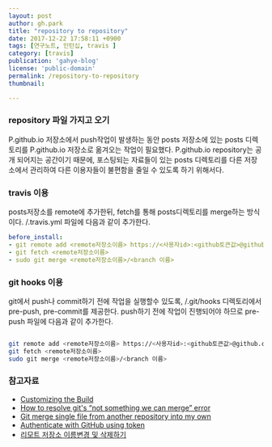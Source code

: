 ```yaml
---
layout: post
author: gh.park
title: "repository to repository"
date: 2017-12-22 17:58:11 +0900
tags: [연구노트, 인턴십, travis ]
category: [travis]
publication: 'gahye-blog'
license: 'public-domain'
permalink: /repository-to-repository
thumbnail:

---
```


###  repository 파일 가지고 오기

P.github.io 저장소에서 push작업이 발생하는 동안 posts 저장소에 있는 posts 디렉토리를  P.github.io 저장소로 옮겨오는 작업이 필요했다.
P.github.io repository는 공개 되어지는 공간이기 때문에, 포스팅되는 자료들이 있는 posts 디렉토리를 다른 저장소에서 관리하여 다른 이용자들이 불편함을 줄일 수 있도록 하기 위해서다.


### travis 이용
posts저장소를 remote에 추가한뒤, fetch를 통해 posts디렉토리를 merge하는 방식이다.
/.travis.yml 파일에 다음과 같이 추가한다.

```yml
before_install:
- git remote add <remote저장소이름> https://<사용자id>:<github토큰값>@github.com/<posts 저장소>.git
- git fetch <remote저장소이름>
- sudo git merge <remote저장소이름>/<branch 이름>

```

### git hooks 이용
git에서 push나 commit하기 전에 작업을 실행할수 있도록, /.git/hooks 디렉토리에서 pre-push, pre-commit를 제공한다. push하기 전에 작업이 진행되어야 하므로 pre-push 파일에 다음과 같이 추가한다.


```sh

git remote add <remote저장소이름> https://<사용자id>:<github토큰값>@github.com/<posts 저장소>.git
git fetch <remote저장소이름>
sudo git merge <remote저장소이름>/<branch 이름>

```







### 참고자료
* [Customizing the Build](https://docs.travis-ci.com/user/customizing-the-build/)
* [How to resolve git's “not something we can merge” error](https://stackoverflow.com/questions/16862933/how-to-resolve-gits-not-something-we-can-merge-error)
* [Git merge single file from another repository into my own](https://stackoverflow.com/questions/23314805/git-merge-single-file-from-another-repository-into-my-own)
* [Authenticate with GitHub using token](https://stackoverflow.com/questions/18935539/authenticate-with-github-using-token)
* [리모트 저장소 이름변경 및 삭제하기]( https://mylko72.gitbooks.io/git/content/remote/remove.html)
